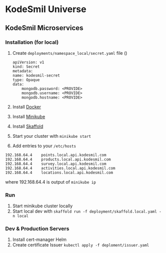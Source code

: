 # KodeSmil Universe

## KodeSmil Microservices

### Installation (for local)

1. Create `deployments/namespace_local/secret.yaml` file ()
    
    ```
    apiVersion: v1
    kind: Secret
    metadata:
    name: kodesmil-secret
    type: Opaque
    data:
        mongodb.password: <PROVIDE>
        mongodb.username: <PROVIDE>
        mongodb.hostname: <PROVIDE>
    ```

2. Install [Docker](https://www.docker.com/products/docker-desktop)
3. Install [Minikube](https://kubernetes.io/docs/tasks/tools/install-minikube/)
4. Install [Skaffold](https://skaffold.dev/docs/install/)
5. Start your cluster with `minikube start`
5. Add entries to your `/etc/hosts`

```
192.168.64.4    points.local.api.kodesmil.com
192.168.64.4    products.local.api.kodesmil.com
192.168.64.4    survey.local.api.kodesmil.com
192.168.64.4    activities.local.api.kodesmil.com
192.168.64.4    locations.local.api.kodesmil.com
```

where 192.168.64.4 is output of `minikube ip`

### Run

1. Start minikube cluster locally
2. Start local dev with 
`skaffold run -f deployment/skaffold.local.yaml -n local`

### Dev & Production Servers

1. Install cert-manager Helm
2. Create certificate Issuer
`kubectl apply -f deploment/issuer.yaml`